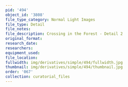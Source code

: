```yaml
---
pid: '494'
object_id: '3808'
file_type_category: Normal Light Images
file_type: Detail
file_notes:
file_description: Crossing in the Forest - Detail 2
original_format:
research_date:
researchers:
equipment_used:
file_location:
fullwidth: img/derivatives/simple/494/fullwidth.jpg
thumbnail: img/derivatives/simple/494/thumbnail.jpg
order: '067'
collection: curatorial_files
---
```


